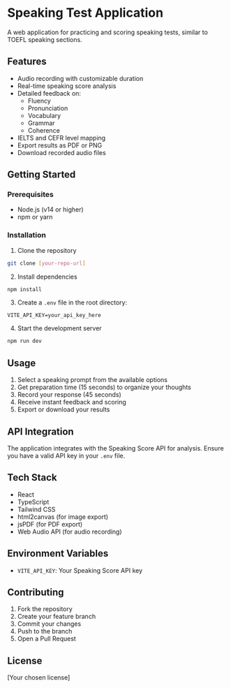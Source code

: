 # Speaking Test Application

A web application for practicing and scoring speaking tests, similar to TOEFL speaking sections.

## Features

- Audio recording with customizable duration
- Real-time speaking score analysis
- Detailed feedback on:
  - Fluency
  - Pronunciation
  - Vocabulary
  - Grammar
  - Coherence
- IELTS and CEFR level mapping
- Export results as PDF or PNG
- Download recorded audio files

## Getting Started

### Prerequisites

- Node.js (v14 or higher)
- npm or yarn

### Installation

1. Clone the repository
```bash
git clone [your-repo-url]
```

2. Install dependencies
```bash
npm install
```

3. Create a `.env` file in the root directory:
```env
VITE_API_KEY=your_api_key_here
```

4. Start the development server
```bash
npm run dev
```

## Usage

1. Select a speaking prompt from the available options
2. Get preparation time (15 seconds) to organize your thoughts
3. Record your response (45 seconds)
4. Receive instant feedback and scoring
5. Export or download your results

## API Integration

The application integrates with the Speaking Score API for analysis. Ensure you have a valid API key in your `.env` file.

## Tech Stack

- React
- TypeScript
- Tailwind CSS
- html2canvas (for image export)
- jsPDF (for PDF export)
- Web Audio API (for audio recording)

## Environment Variables

- `VITE_API_KEY`: Your Speaking Score API key

## Contributing

1. Fork the repository
2. Create your feature branch
3. Commit your changes
4. Push to the branch
5. Open a Pull Request

## License

[Your chosen license]
